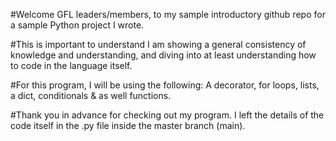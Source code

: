 #Welcome GFL leaders/members, to my sample introductory github repo for a sample Python project I wrote.

#This is important to understand I am showing a general consistency of knowledge and understanding, and diving into at least understanding how to code in the language itself. 

#For this program, I will be using the following: A decorator, for loops, lists, a dict, conditionals & as well functions. 

#Thank you in advance for checking out my program. I left the details of the code itself in the .py file inside the master branch (main). 
